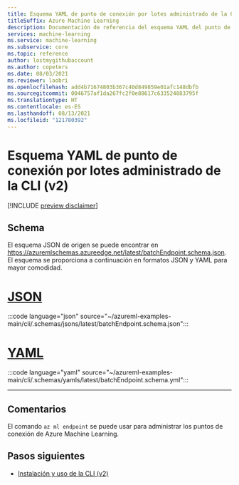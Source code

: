 ```yaml
---
title: Esquema YAML de punto de conexión por lotes administrado de la CLI (v2)
titleSuffix: Azure Machine Learning
description: Documentación de referencia del esquema YAML del punto de conexión por lotes administrado de la CLI (v2).
services: machine-learning
ms.service: machine-learning
ms.subservice: core
ms.topic: reference
author: lostmygithubaccount
ms.author: copeters
ms.date: 08/03/2021
ms.reviewer: laobri
ms.openlocfilehash: add4b71674803b367c40d849859e01afc148dbfb
ms.sourcegitcommit: 0046757af1da267fc2f0e88617c633524883795f
ms.translationtype: HT
ms.contentlocale: es-ES
ms.lasthandoff: 08/13/2021
ms.locfileid: "121780392"
---
```

# <a name="cli-v2-managed-batch-endpoint-yaml-schema"></a>Esquema YAML de punto de conexión por lotes administrado de la CLI (v2)

[!INCLUDE [preview disclaimer](../../includes/machine-learning-preview-generic-disclaimer.md)]

## <a name="schema"></a>Schema

El esquema JSON de origen se puede encontrar en https://azuremlschemas.azureedge.net/latest/batchEndpoint.schema.json. El esquema se proporciona a continuación en formatos JSON y YAML para mayor comodidad.

# <a name="json"></a>[JSON](#tab/json)

:::code language="json" source="~/azureml-examples-main/cli/.schemas/jsons/latest/batchEndpoint.schema.json":::

# <a name="yaml"></a>[YAML](#tab/yaml)

:::code language="yaml" source="~/azureml-examples-main/cli/.schemas/yamls/latest/batchEndpoint.schema.yml":::

---

## <a name="remarks"></a>Comentarios

El comando `az ml endpoint` se puede usar para administrar los puntos de conexión de Azure Machine Learning.

## <a name="next-steps"></a>Pasos siguientes

- [Instalación y uso de la CLI (v2)](how-to-configure-cli.md)

